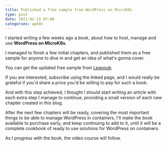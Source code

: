 ```yaml
---
title: Published a free sample from WordPress on MicroK8s
type: post
date: 2021-02-15 07:00
categories: wpk8s
---
```


I started writing a few weeks ago a book, about how to host, manage
and use **WordPress on MicroK8s**.

I managed to finish a few initial chapters, and published them as a
free sample for anyone to dive in and get an idea of what's gonna cover.

You can get the updated free sample from [Leanpub](https://bit.ly/wpk8s-leanpub).

If you are interested, subscribe using the linked page, and I would really
be grateful if you'd share a price you'd be willing to pay for such a book.

And with this step achieved, I thought I should start writing an article
with each extra step I manage to continue, providing a small version
of each new chapter created in this blog.

After the next few chapters will be ready, covering the most important
things to be able to manage WordPress in containers, I'll make the
book available to purchase early, and keep continuing to add to it,
until it will be a complete cookbook of ready to use solutions for
WordPress on containers.

As I progress with the book, the video course will follow.

